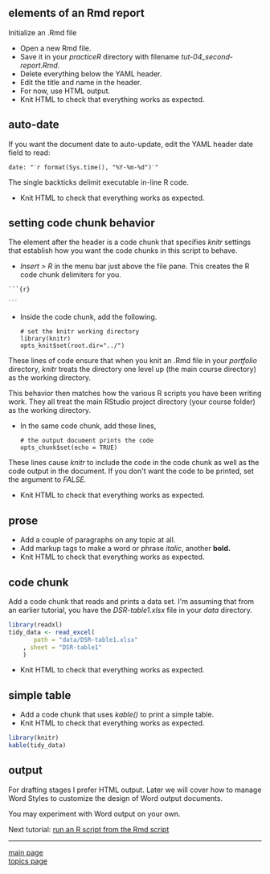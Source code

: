 
elements of an Rmd report
-------------------------

Initialize an .Rmd file

-   Open a new Rmd file.
-   Save it in your *practiceR* directory with filename *tut-04\_second-report.Rmd*.
-   Delete everything below the YAML header.
-   Edit the title and name in the header.
-   For now, use HTML output.
-   Knit HTML to check that everything works as expected.

auto-date
---------

If you want the document date to auto-update, edit the YAML header date field to read:

<pre class="r"><code>date: "<code>`</code>r format(Sys.time(), "%Y-%m-%d")<code>`</code>"</code></pre>
The single backticks delimit executable in-line R code.

-   Knit HTML to check that everything works as expected.

setting code chunk behavior
---------------------------

The element after the header is a code chunk that specifies *knitr* settings that establish how you want the code chunks in this script to behave.

-   *Insert &gt; R* in the menu bar just above the file pane. This creates the R code chunk delimiters for you.

<pre class="markdown"><code>```{r}

<code>```</code></code></pre>
-   Inside the code chunk, add the following.

        # set the knitr working directory  
        library(knitr)  
        opts_knit$set(root.dir="../")  

These lines of code ensure that when you knit an .Rmd file in your *portfolio* directory, *knitr* treats the directory one level up (the main course directory) as the working directory.

This behavior then matches how the various R scripts you have been writing work. They all treat the main RStudio project directory (your course folder) as the working directory.

-   In the same code chunk, add these lines,

        # the output document prints the code  
        opts_chunk$set(echo = TRUE)  

These lines cause *knitr* to include the code in the code chunk as well as the code output in the document. If you don't want the code to be printed, set the argument to *FALSE.*

-   Knit HTML to check that everything works as expected.

prose
-----

-   Add a couple of paragraphs on any topic at all.
-   Add markup tags to make a word or phrase *italic*, another **bold.**
-   Knit HTML to check that everything works as expected.

code chunk
----------

Add a code chunk that reads and prints a data set. I'm assuming that from an earlier tutorial, you have the *DSR-table1.xlsx* file in your *data* directory.

``` r
library(readxl)
tidy_data <- read_excel(
       path = "data/DSR-table1.xlsx"
    , sheet = "DSR-table1"
    )
```

-   Knit HTML to check that everything works as expected.

simple table
------------

-   Add a code chunk that uses *kable()* to print a simple table.
-   Knit HTML to check that everything works as expected.

``` r
library(knitr)
kable(tidy_data)
```

output
------

For drafting stages I prefer HTML output. Later we will cover how to manage Word Styles to customize the design of Word output documents.

You may experiment with Word output on your own.

Next tutorial: [run an R script from the Rmd script](tut-0605_rmd-run-r.md)

------------------------------------------------------------------------

[main page](../README.md)<br> [topics page](../README-by-topic.md)
